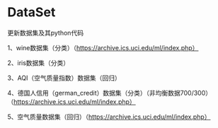 # DataSet

更新数据集及其python代码

1、wine数据集（分类）（https://archive.ics.uci.edu/ml/index.php）

2、iris数据集（分类）

3、AQI（空气质量指数）数据集（回归）

4、德国人信用（german_credit）数据集（分类）（非均衡数据700/300）（https://archive.ics.uci.edu/ml/index.php）

5、空气质量数据集（回归）（https://archive.ics.uci.edu/ml/index.php）
